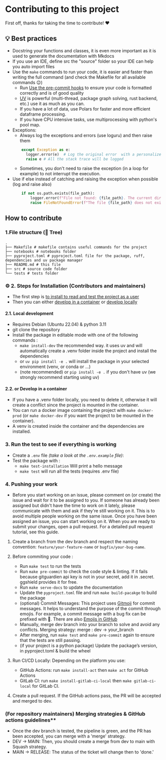 # Contributing to this project

First off, thanks for taking the time to contribute! ❤️

## 💡 Best practices
- Docstring your functions and classes, it is even more important as it is used to generate the documentation with Mkdocs
- If you use an IDE, define src the "source" folder so your IDE can help you auto import files
- Use the `make` commands to run your code, it is easier and faster than writing the full command (and check the Makefile for all available commands 😉)
    - Run [Use the pre-commit hooks](https://pre-commit.com/) to ensure your code is formatted correctly and is of good quality
    - [UV](https://docs.astral.sh/uv/ ) is powerful (multi-thread, package graph solving, rust backend, etc.) use it as much as you can.
    - If you have a lot of data, use Polars for faster and more efficient dataframe processing.
    - If you have CPU intensive tasks, use multiprocessing with python's pool map.
- Exceptions:
  - Always log the exceptions and errors (use loguru) and then raise them
  ```py
      except Exception as e:
        logger.error(e)  # Log the original error  with a personalized message or with e (only the message will be logged)
        raise e # All the stack trace will be logged
  ```
  - Sometimes, you don't need to raise the exception (in a loop for example) to not interrupt the execution.
- Use if else instead of catching and raising the exception when possible (log and raise also)
  ```py
      if not os.path.exists(file_path):
          logger.error(f"File not found: {file_path}. The current directory is: {os.getcwd()}")
          raise FileNotFoundError(f"The file {file_path} does not exist.")
  ```
## How to contribute
### 1.File structure (🌳 Tree)

```
.
├── Makefile # makefile contains useful commands for the project
├── notebooks # notebooks folder
├── pyproject.toml # pyproject.toml file for the package, ruff, dependencies and uv package manager
├── README.md # this file
├── src # source code folder
└── tests # tests folder

```


[//]: # (todo add tree of files with explanations)

###  ⚙️ 2. Steps for Installation (Contributors and maintainers)

- The first step is [to install to read and test the project as a user](README.md#-steps-for-installation-users)
- Then you can either [develop in a container](#developing-in-a-container) or [develop locally](#local-development)

#### 2.1. Local development
- Requires Debian (Ubuntu 22.04) & python 3.11
- git clone the repository
- Install the package in editable mode with one of the following commands :
  - ``make install-dev`` the recommended way. it uses uv and will automatically create a .venv folder inside the project and install the dependencies
  - or ``uv pip install -e .`` will install the package in your selected environment (venv, or conda or ...)
  - (note recommended)  or ``pip install -e .`` if you don't have uv (we strongly recommend starting using uv)

#### 2.2. or Develop in a container
- If you have a .venv folder locally, you need to delete it, otherwise it will create a conflict since the project is mounted in the container.
- You can run a docker image containing the project with ``make docker-prod`` (or ``make docker-dev`` if you want the project to be mounted in the container).
- A venv is created inside the container and the dependencies are installed.

###  3. Run the test to see if everything is working
- Create a ``.env`` file *(take a look at the ``.env.example`` file)*:
- Test the package with :
    - ``make test-installation`` Will print a hello message
    - ``make test`` will run all the tests (requires .env file)

### 4. Pushing your work
- Before you start working on an issue, please comment on (or create) the issue and wait for it to be assigned to you. If
  someone has already been assigned but didn't have the time to work on it lately, please communicate with them and ask if
  they're still working on it. This is to avoid multiple people working on the same issue.
  Once you have been assigned an issue, you can start working on it. When you are ready to submit your changes, open a
  pull request. For a detailed pull request tutorial, see this guide.

1. Create a branch from the dev branch and respect the naming convention: `feature/your-feature-name`
   or `bugfix/your-bug-name`.
2. Before commiting your code :

   - Run ``make test`` to run the tests
   - Run ``make pre-commit`` to check the code style & linting. If it fails because gitguardien api key is not in your secret, add it in .secret. ggshield provides it for free.
   - Run ``make serve-docs`` to update the documentation
   - Update the ``pyproject.toml`` file and run ``make build-pacakge`` to build the package
   - (optional) Commit Messages: This project uses [Gitmoji](https://gitmoji.dev/) for commit messages. It helps to
     understand the purpose of the commit through emojis. For example, a commit message with a bug fix can be prefixed with
     🐛. There are also [Emojis in GitHub](https://github.com/ikatyang/emoji-cheat-sheet/blob/master/README.md)
   - Manually, merge dev branch into your branch to solve and avoid any conflicts. Merging strategy: merge : dev →
     your_branch
   - After merging, run ``make test`` and ``make pre-commit`` again to ensure that the tests are still passing.
   - (if your project is a python package) Update the package’s version, in pyproject.toml & build the wheel
3. Run CI/CD Locally: Depending on the platform you use:
   - GitHub Actions: run `make install-act` then `make act` for GitHub Actions
   - GitLab CI: run `make install-gitlab-ci-local` then `make gitlab-ci-local` for GitLab CI.
4. Create a pull request. If the GitHub actions pass, the PR will be accepted and merged to dev.

### (For repository maintainers) Merging strategies & GitHub actions guidelines**

- Once the dev branch is tested, the pipeline is green, and the PR has been accepted, you can merge with a 'merge'
  strategy.
- DEV → MAIN: Then, you should create a merge from dev to main with Squash strategy.
- MAIN → RELEASE: The status of the ticket will change then to 'done.'
